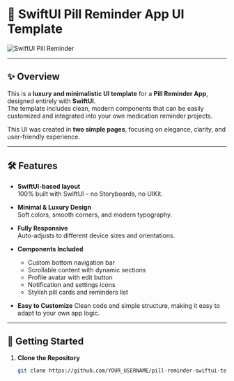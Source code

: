 # 💊 SwiftUI Pill Reminder App UI Template

![SwiftUI Pill Reminder](https://github.com/user-attachments/assets/9b99095e-0277-4316-9ad1-744e577c6a9d)

---

## ✨ Overview

This is a **luxury and minimalistic UI template** for a **Pill Reminder App**, designed entirely with **SwiftUI**.  
The template includes clean, modern components that can be easily customized and integrated into your own medication reminder projects.

This UI was created in **two simple pages**, focusing on elegance, clarity, and user-friendly experience.

---

## 🛠 Features

- **SwiftUI-based layout**  
  100% built with SwiftUI – no Storyboards, no UIKit.

- **Minimal & Luxury Design**  
  Soft colors, smooth corners, and modern typography.

- **Fully Responsive**  
  Auto-adjusts to different device sizes and orientations.

- **Components Included**
  - Custom bottom navigation bar
  - Scrollable content with dynamic sections
  - Profile avatar with edit button
  - Notification and settings icons
  - Stylish pill cards and reminders list

- **Easy to Customize**
  Clean code and simple structure, making it easy to adapt to your own app logic.

---

## 🚀 Getting Started

1. **Clone the Repository**

   ```bash
   git clone https://github.com/YOUR_USERNAME/pill-reminder-swiftui-template.git
   ```
